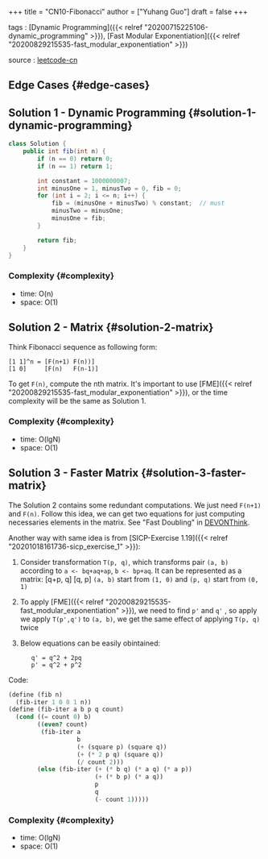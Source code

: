 +++
title = "CN10-Fibonacci"
author = ["Yuhang Guo"]
draft = false
+++

tags
: [Dynamic Programming]({{< relref "20200715225106-dynamic_programming" >}}), [Fast Modular Exponentiation]({{< relref "20200829215535-fast_modular_exponentiation" >}})

source
: [leetcode-cn](https://leetcode-cn.com/problems/fei-bo-na-qi-shu-lie-lcof/)


## Edge Cases {#edge-cases}


## Solution 1 - Dynamic Programming {#solution-1-dynamic-programming}

```java
class Solution {
    public int fib(int n) {
        if (n == 0) return 0;
        if (n == 1) return 1;

        int constant = 1000000007;
        int minusOne = 1, minusTwo = 0, fib = 0;
        for (int i = 2; i <= n; i++) {
            fib = (minusOne + minusTwo) % constant;  // must
            minusTwo = minusOne;
            minusOne = fib;
        }

        return fib;
    }
}
```


### Complexity {#complexity}

-   time: O(n)
-   space: O(1)


## Solution 2 - Matrix {#solution-2-matrix}

Think Fibonacci sequence as following form:

```nil
[1 1]^n = [F(n+1) F(n))]
[1 0]     [F(n)   F(n-1)]
```

To get `F(n)`, compute the nth matrix.
It's important to use [FME]({{< relref "20200829215535-fast_modular_exponentiation" >}}), or the time complexity will be the same as Solution 1.


### Complexity {#complexity}

-   time: O(lgN)
-   space: O(1)


## Solution 3 - Faster Matrix {#solution-3-faster-matrix}

The Solution 2 contains some redundant computations. We just need `F(n+1)` and `F(n)`. Follow this idea, we can get two equations for just computing necessaries elements in the matrix. See "Fast Doubling" in [DEVONThink](x-devonthink-item://B099898C-3165-4CA8-BB46-A10AC39C2A97).

Another way with same idea is from [SICP-Exercise 1.19]({{< relref "20201018161736-sicp_exercise_1" >}}):

1.  Consider transformation `T(p, q)`, which transforms pair `(a, b)` according to `a <- bq+aq+ap`, `b <- bp+aq`. It can be represented as a matrix:
    [q+p, q]
    [q,   p]
    `(a, b)` start from `(1, 0)` and `(p, q)` start from `(0, 1)`
2.  To apply [FME]({{< relref "20200829215535-fast_modular_exponentiation" >}}), we need to find `p'` and `q'` , so apply we apply `T(p',q')` to `(a, b)`, we get the same effect of applying `T(p, q)` twice
3.  Below equations can be easily obintained:

    ```nil
       q' = q^2 + 2pq
       p' = q^2 + p^2
    ```

Code:

```scheme
(define (fib n)
  (fib-iter 1 0 0 1 n))
(define (fib-iter a b p q count)
  (cond ((= count 0) b)
        ((even? count)
         (fib-iter a
                   b
                   (+ (square p) (square q))
                   (+ (* 2 p q) (square q))
                   (/ count 2)))
        (else (fib-iter (+ (* b q) (* a q) (* a p))
                        (+ (* b p) (* a q))
                        p
                        q
                        (- count 1)))))
```


### Complexity {#complexity}

-   time: O(lgN)
-   space: O(1)
